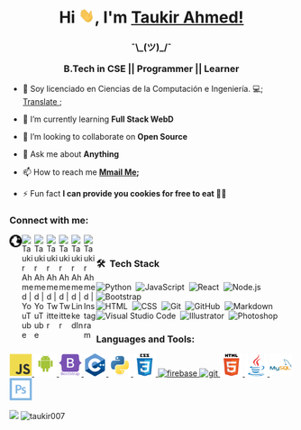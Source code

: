 ## <h1 align="center">Hi <img src="https://github.com/taukir007/taukir007/blob/main/Hi.gif" width="28px">, I'm [Taukir Ahmed!](https://taukir.top) </h1>
<h3 align="center">¯\_(ツ)_/¯

B.Tech in CSE || Programmer || Learner

</h3>

- 🔭 Soy licenciado en Ciencias de la Computación e Ingeniería. 💻; <a href="https://www.deepl.com/translator#es/en/Soy%20licenciado%20en%20Ciencias%20de%20la%20Computación%20e%20Ingeniería." target="_blank"> Translate </a>;

- 🌱 I’m currently learning **Full Stack WebD**

- 👯 I’m looking to collaborate on **Open Source**

- 💬 Ask me about **Anything**

- 📫 How to reach me **<a href="mailto:jakariahussain9001@gmail.com" target="_blank">Mmail Me</a>;**

- ⚡ Fun fact **I can provide you cookies for free to eat 🍪😂**

### Connect with me:

[<img align="left" alt="Taukir.top" width="22px" src="https://raw.githubusercontent.com/iconic/open-iconic/master/svg/globe.svg" />][website]
[<img align="left" alt="Taukir Ahmed | YouTube" width="22px" src="https://cdn-icons-png.flaticon.com/512/124/124010.png" />][facebook]
[<img align="left" alt="Taukir Ahmed | YouTube" width="22px" src="https://cdn.jsdelivr.net/npm/simple-icons@v3/icons/youtube.svg" />][youtube]
[<img align="left" alt="Taukir Ahmed | Twitter" width="22px" src="https://cdn.jsdelivr.net/npm/simple-icons@v3/icons/twitter.svg" />][twitter]
[<img align="left" alt="Taukir Ahmed | Twitter" width="22px" src="https://cdn-icons-png.flaticon.com/512/906/906377.png" />][telegram]
[<img align="left" alt="Taukir Ahmed | LinkedIn" width="22px" src="https://cdn.jsdelivr.net/npm/simple-icons@v3/icons/linkedin.svg" />][linkedin]
[<img align="left" alt="Taukir Ahmed | Instagram" width="22px" src="https://cdn.jsdelivr.net/npm/simple-icons@v3/icons/instagram.svg" />][instagram]

<br />

### 🛠 &nbsp;Tech Stack

![Python](https://img.shields.io/badge/-Python-05122A?style=flat&logo=python)&nbsp;
![JavaScript](https://img.shields.io/badge/-JavaScript-05122A?style=flat&logo=javascript)&nbsp;
![React](https://img.shields.io/badge/-React-05122A?style=flat&logo=react)&nbsp;
![Node.js](https://img.shields.io/badge/-Node.js-05122A?style=flat&logo=node.js)&nbsp;
![Bootstrap](https://img.shields.io/badge/-Bootstrap-05122A?style=flat&logo=bootstrap&logoColor=563D7C)\
![HTML](https://img.shields.io/badge/-HTML-05122A?style=flat&logo=HTML5)&nbsp;
![CSS](https://img.shields.io/badge/-CSS-05122A?style=flat&logo=CSS3&logoColor=1572B6)&nbsp;
![Git](https://img.shields.io/badge/-Git-05122A?style=flat&logo=git)&nbsp;
![GitHub](https://img.shields.io/badge/-GitHub-05122A?style=flat&logo=github)&nbsp;
![Markdown](https://img.shields.io/badge/-Markdown-05122A?style=flat&logo=markdown)\
![Visual Studio Code](https://img.shields.io/badge/-Visual%20Studio%20Code-05122A?style=flat&logo=visual-studio-code&logoColor=007ACC)&nbsp;
![Illustrator](https://img.shields.io/badge/-Illustrator-05122A?style=flat&logo=adobe-illustrator)&nbsp;
![Photoshop](https://img.shields.io/badge/-Photoshop-05122A?style=flat&logo=adobe-photoshop)&nbsp;
<br />

<h3 align="left">Languages and Tools:</h3>
<p align="left">
 <a href="https://developer.mozilla.org/en-US/docs/Web/JavaScript" target="_blank"> <img src="https://raw.githubusercontent.com/devicons/devicon/master/icons/javascript/javascript-original.svg" alt="javascript" width="40" height="40" /> </a>	<a href="https://developer.android.com" target="_blank"> <img src="https://raw.githubusercontent.com/devicons/devicon/master/icons/android/android-original-wordmark.svg" alt="android" width="40" height="40" /> </a>	<a href="https://getbootstrap.com" target="_blank"> <img src="https://raw.githubusercontent.com/devicons/devicon/master/icons/bootstrap/bootstrap-plain-wordmark.svg" alt="bootstrap" width="40" height="40" /> </a> <a href="https://www.w3schools.com/cpp/" target="_blank"> <img src="https://raw.githubusercontent.com/devicons/devicon/master/icons/cplusplus/cplusplus-original.svg" alt="cplusplus" width="40" height="40" /> </a>	<a href="https://www.python.org/" target="_blank"> <img src="https://raw.githubusercontent.com/devicons/devicon/master/icons/python/python-original.svg" alt="P" width="40" height="40" /> </a>	<a href="https://www.w3schools.com/css/" target="_blank"> <img src="https://raw.githubusercontent.com/devicons/devicon/master/icons/css3/css3-original-wordmark.svg" alt="css3" width="40" height="40" /> </a>	<a href="https://firebase.google.com/" target="_blank"> <img src="https://www.vectorlogo.zone/logos/firebase/firebase-icon.svg" alt="firebase" width="40" height="40" /> </a>	<a href="https://git-scm.com/" target="_blank"> <img src="https://www.vectorlogo.zone/logos/git-scm/git-scm-icon.svg" alt="git" width="40" height="40" /> </a>	<a href="https://www.w3.org/html/" target="_blank"> <img src="https://raw.githubusercontent.com/devicons/devicon/master/icons/html5/html5-original-wordmark.svg" alt="html5" width="40" height="40" /> </a>	<a href="https://www.java.com" target="_blank"> <img src="https://raw.githubusercontent.com/devicons/devicon/master/icons/java/java-original.svg" alt="java" width="40" height="40" /> </a>	<a href="https://www.mysql.com/" target="_blank"> <img src="https://raw.githubusercontent.com/devicons/devicon/master/icons/mysql/mysql-original-wordmark.svg" alt="mysql" width="40" height="40" /> </a>	<a href="https://www.photoshop.com/en" target="_blank"> <img src="https://raw.githubusercontent.com/devicons/devicon/master/icons/photoshop/photoshop-line.svg" alt="photoshop" width="40" height="40" /> </a>	<p>
  
  
  <img width="49.5%" src="https://github-readme-stats.vercel.app/api?username=taukir007&show_icons=true&title_color=ffffff&icon_color=bb2acf&text_color=daf7dc&bg_color=151515">
  <img width="49.4%" src="https://github-readme-streak-stats.herokuapp.com/?user=taukir007&theme=nightowl&hide_border=true&fire=DD2727" alt="taukir007"/>
</p>

[website]: https://taukir.top
[facebook]: https://facebook.com/imph3n1x
[twitter]: https://twitter.com/imph3n1x
[youtube]: https://youtube.com/TaukirTanjedIT
[instagram]: https://instagram.com/imph3n1x/
[linkedin]: https://linkedin.com/in/taukirtanjed
[telegram]: https://t.me/imph3n1x

